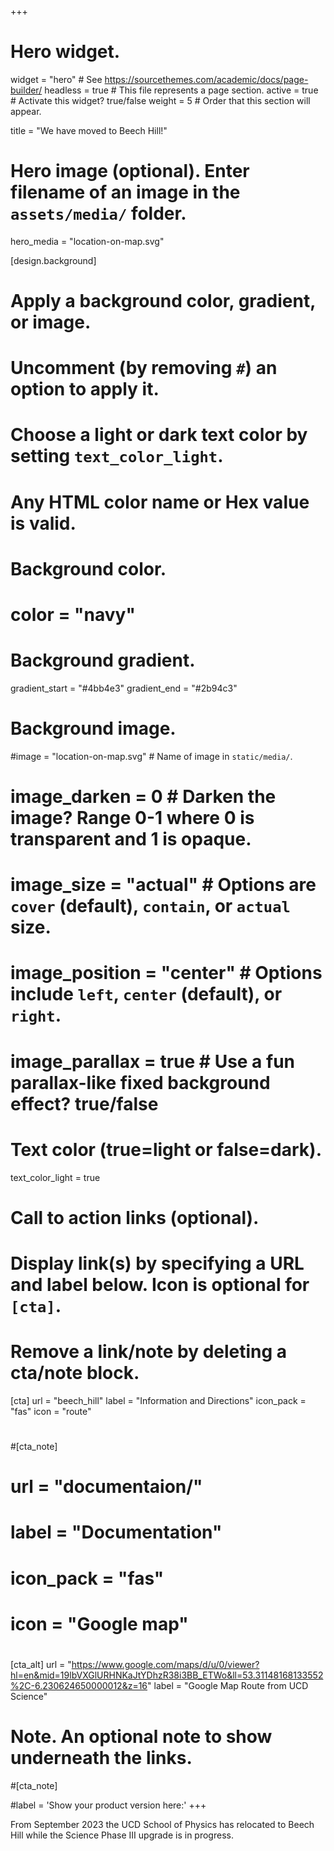 +++
# Hero widget.
widget = "hero"  # See https://sourcethemes.com/academic/docs/page-builder/
headless = true  # This file represents a page section.
active = true  # Activate this widget? true/false
weight = 5  # Order that this section will appear.

title = "We have moved to Beech Hill!"

# Hero image (optional). Enter filename of an image in the `assets/media/` folder.
hero_media = "location-on-map.svg"

[design.background]
  # Apply a background color, gradient, or image.
  #   Uncomment (by removing `#`) an option to apply it.
  #   Choose a light or dark text color by setting `text_color_light`.
  #   Any HTML color name or Hex value is valid.

  # Background color.
  # color = "navy"
  
  # Background gradient.
  gradient_start = "#4bb4e3"
  gradient_end = "#2b94c3"
  
  # Background image.
  #image = "location-on-map.svg"  # Name of image in `static/media/`.
  # image_darken = 0  # Darken the image? Range 0-1 where 0 is transparent and 1 is opaque.
  # image_size = "actual"  #  Options are `cover` (default), `contain`, or `actual` size.
  # image_position = "center"  # Options include `left`, `center` (default), or `right`.
  # image_parallax = true  # Use a fun parallax-like fixed background effect? true/false
  
  # Text color (true=light or false=dark).
  text_color_light = true

# Call to action links (optional).
#   Display link(s) by specifying a URL and label below. Icon is optional for `[cta]`.
#   Remove a link/note by deleting a cta/note block.
[cta]
  url = "beech_hill"
  label = "Information and Directions"
  icon_pack = "fas"
  icon = "route"
#
#[cta_note]
#  url = "documentaion/"
#  label = "Documentation"
#  icon_pack = "fas"
#  icon = "Google map"

#  
[cta_alt]
  url = "https://www.google.com/maps/d/u/0/viewer?hl=en&mid=19lbVXGlURHNKaJtYDhzR38i3BB_ETWo&ll=53.31148168133552%2C-6.230624650000012&z=16"
  label = "Google Map Route from UCD Science"

# Note. An optional note to show underneath the links.
#[cta_note]

#label = '<span class="js-github-release" data-repo="gcushen/hugo-academic">Show your product version here:<!-- V --></span>'
+++

From September 2023 the UCD School of Physics has relocated to Beech Hill while the Science Phase III upgrade is in progress. 
